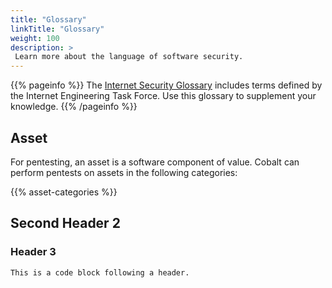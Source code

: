 ```yaml
---
title: "Glossary"
linkTitle: "Glossary"
weight: 100
description: >
 Learn more about the language of software security.
---
```


{{% pageinfo %}}
The [Internet Security Glossary](https://datatracker.ietf.org/doc/html/rfc4949#section-4) includes
terms defined by the Internet Engineering Task Force. Use this glossary to supplement your knowledge.
{{% /pageinfo %}}


## Asset

For pentesting, an asset is a software component of value. Cobalt can perform pentests on assets in the
following categories:

{{% asset-categories %}}

## Second Header 2


### Header 3

```
This is a code block following a header.
```
